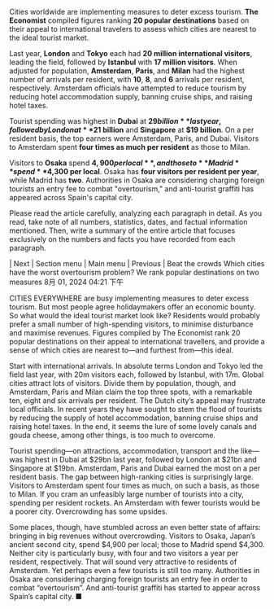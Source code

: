 Cities worldwide are implementing measures to deter excess tourism. **The Economist** compiled figures ranking **20 popular destinations** based on their appeal to international travelers to assess which cities are nearest to the ideal tourist market.  
   
Last year, **London** and **Tokyo** each had **20 million international visitors**, leading the field, followed by **Istanbul** with **17 million visitors**. When adjusted for population, **Amsterdam**, **Paris**, and **Milan** had the highest number of arrivals per resident, with **10**, **8**, and **6** arrivals per resident, respectively. Amsterdam officials have attempted to reduce tourism by reducing hotel accommodation supply, banning cruise ships, and raising hotel taxes.  
   
Tourist spending was highest in **Dubai** at **$29 billion** last year, followed by London at **$21 billion** and **Singapore** at **$19 billion**. On a per resident basis, the top earners were Amsterdam, Paris, and Dubai. Visitors to Amsterdam spent **four times as much per resident** as those to Milan.  
   
Visitors to **Osaka** spend **$4,900 per local**, and those to **Madrid** spend **$4,300 per local**. Osaka has **four visitors per resident per year**, while Madrid has **two**. Authorities in Osaka are considering charging foreign tourists an entry fee to combat "overtourism," and anti-tourist graffiti has appeared across Spain's capital city.





Please read the article carefully, analyzing each paragraph in detail. As you read, take note of all numbers, statistics, dates, and factual information mentioned. Then, write a summary of the entire article that focuses exclusively on the numbers and facts you have recorded from each paragraph.







| Next | Section menu | Main menu | Previous |
Beat the crowds
Which cities have the worst overtourism problem?
We rank popular destinations on two measures
8月 01, 2024 04:21 下午


CITIES EVERYWHERE are busy implementing measures to deter excess tourism. But most people agree holidaymakers offer an economic bounty. So what would the ideal tourist market look like? Residents would probably prefer a small number of high-spending visitors, to minimise disturbance and maximise revenues. Figures compiled by The Economist rank 20 popular destinations on their appeal to international travellers, and provide a sense of which cities are nearest to—and furthest from—this ideal.


Start with international arrivals. In absolute terms London and Tokyo led the field last year, with 20m visitors each, followed by Istanbul, with 17m. Global cities attract lots of visitors. Divide them by population, though, and Amsterdam, Paris and Milan claim the top three spots, with a remarkable ten, eight and six arrivals per resident. The Dutch city’s appeal may frustrate local officials. In recent years they have sought to stem the flood of tourists by reducing the supply of hotel accommodation, banning cruise ships and raising hotel taxes. In the end, it seems the lure of some lovely canals and gouda cheese, among other things, is too much to overcome.

Tourist spending—on attractions, accommodation, transport and the like—was highest in Dubai at $29bn last year, followed by London at $21bn and Singapore at $19bn. Amsterdam, Paris and Dubai earned the most on a per resident basis. The gap between high-ranking cities is surprisingly large. Visitors to Amsterdam spent four times as much, on such a basis, as those to Milan. If you cram an unfeasibly large number of tourists into a city, spending per resident rockets. An Amsterdam with fewer tourists would be a poorer city. Overcrowding has some upsides.

Some places, though, have stumbled across an even better state of affairs: bringing in big revenues without overcrowding. Visitors to Osaka, Japan’s ancient second city, spend $4,900 per local; those to Madrid spend $4,300. Neither city is particularly busy, with four and two visitors a year per resident, respectively. That will sound very attractive to residents of Amsterdam. Yet perhaps even a few tourists is still too many. Authorities in Osaka are considering charging foreign tourists an entry fee in order to combat “overtourism”. And anti-tourist graffiti has started to appear across Spain’s capital city. ■
